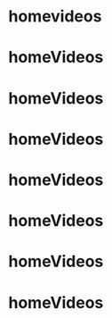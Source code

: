 # homevideos
# homeVideos
# homeVideos
# homeVideos
# homeVideos
# homeVideos
# homeVideos
# homeVideos
